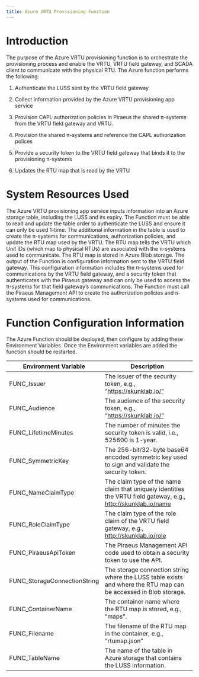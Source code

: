 ```yaml
---
title: Azure VRTU Provisioning Function
---
```


Introduction
============

The purpose of the Azure VRTU provisioning function is to orchestrate the
provisioning process and enable the VRTU, VRTU field gateway, and SCADA client
to communicate with the physical RTU. The Azure function performs the following:

1.  Authenticate the LUSS sent by the VRTU field gateway

2.  Collect information provided by the Azure VRTU provisioning app service

3.  Provision CAPL authorization policies in Piraeus the shared π-systems from
    the VRTU field gateway and VRTU.

4.  Provision the shared π-systems and reference the CAPL authorization polices

5.  Provide a security token to the VRTU field gateway that binds it to the
    provisioning π-systems

6.  Updates the RTU map that is read by the VRTU

System Resources Used
=====================

The Azure VRTU provisioning app service inputs information into an Azure storage
table, including the LUSS and its expiry. The Function must be able to read and
update the table order to authenticate the LUSS and ensure it can only be used
1-time. The additional information in the table is used to create the π-systems
for communications, authorization policies, and update the RTU map used by the
VRTU. The RTU map tells the VRTU which Unit IDs (which map to physical RTUs) are
associated with the π-systems used to communicate. The RTU map is stored in
Azure Blob storage. The output of the Function is configuration information sent
to the VRTU field gateway. This configuration information includes the π-systems
used for communications by the VRTU field gateway, and a security token that
authenticates with the Piraeus gateway and can only be used to access the
π-systems for that field gateway’s communications. The Function must call the
Piraeus Management API to create the authorization policies and π-systems used
for communications.

Function Configuration Information
==================================

The Azure Function should be deployed, then configure by adding these
Environment Variables. Once the Environment variables are added the function
should be restarted.

| Environment Variable         | Description                                                                                                      |
|------------------------------|------------------------------------------------------------------------------------------------------------------|
| FUNC_Issuer                  | The issuer of the security token, e.g., “https://skunklab.io/”                                                   |
| FUNC_Audience                | The audience of the security token, e.g., “https://skunklab.io/”                                                 |
| FUNC_LifetimeMinutes         | The number of minutes the security token is valid, i.e., 525600 is 1-year.                                       |
| FUNC_SymmetricKey            | The 256-bit/32-byte base64 encoded symmetric key used to sign and validate the security token.                   |
| FUNC_NameClaimType           | The claim type of the name claim that uniquely identities the VRTU field gateway, e.g., http://skunklab.io/name  |
| FUNC_RoleClaimType           | The claim type of the role claim of the VRTU field gateway, e.g., http://skunklab.io/role                        |
| FUNC_PiraeusApiToken         | The Piraeus Management API code used to obtain a security token to use the API.                                  |
| FUNC_StorageConnectionString | The storage connection string where the LUSS table exists and where the RTU map can be accessed in Blob storage. |
| FUNC_ContainerName           | The container name where the RTU map is stored, e.g., “maps”.                                                    |
| FUNC_Filename                | The filename of the RTU map in the container, e.g., “rtumap.json”                                                |
| FUNC_TableName               | The name of the table in Azure storage that contains the LUSS information.                                       |
